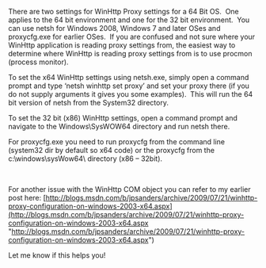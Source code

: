There are two settings for WinHttp Proxy settings for a 64 Bit OS.&nbsp; One applies to the 64 bit environment and one for the 32 bit environment.&nbsp; You can use netsh for Windows 2008, Windows 7 and later OSes and proxycfg.exe for earlier OSes.&nbsp; If you are confused and not sure where your WinHttp application is reading proxy settings from, the easiest way to determine where WinHttp is reading proxy settings from is to use procmon (process monitor).

To set the x64 WinHttp settings using netsh.exe, simply open a command prompt and type ‘netsh winhttp set proxy’ and set your proxy there (if you do not supply arguments it gives you some examples).&nbsp; This will run the 64 bit version of netsh from the System32 directory.

To set the 32 bit (x86) WinHttp settings, open a command prompt and navigate to the Windows\SysWOW64 directory and run netsh there. 

For proxycfg.exe you need to run proxycfg from the command line (system32 dir by default so x64 code) or the proxycfg from the c:\windows\sysWow64\ directory (x86 – 32bit).

&nbsp;

For another issue with the WinHttp COM object you can refer to my earlier post here: [http://blogs.msdn.com/b/jpsanders/archive/2009/07/21/winhttp-proxy-configuration-on-windows-2003-x64.aspx](http://blogs.msdn.com/b/jpsanders/archive/2009/07/21/winhttp-proxy-configuration-on-windows-2003-x64.aspx "http://blogs.msdn.com/b/jpsanders/archive/2009/07/21/winhttp-proxy-configuration-on-windows-2003-x64.aspx")

Let me know if this helps you!